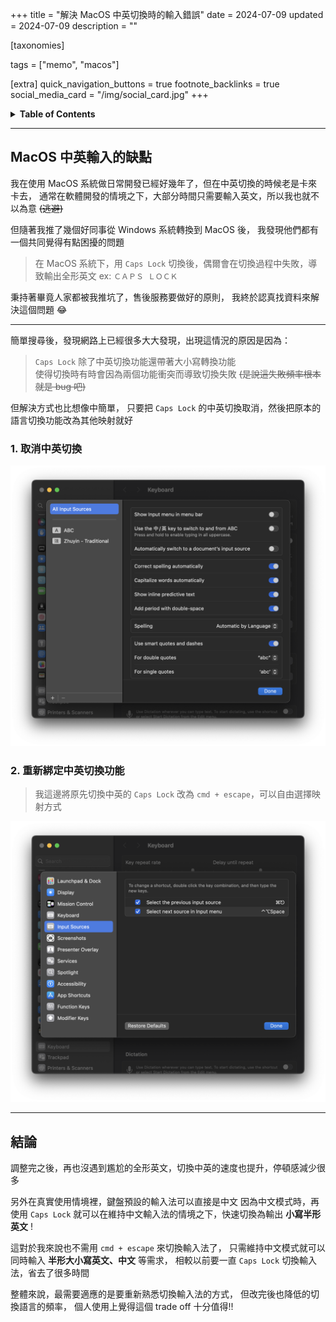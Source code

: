 +++
title = "解決 MacOS 中英切換時的輸入錯誤"
date = 2024-07-09
updated = 2024-07-09
description = ""

[taxonomies]

tags = ["memo", "macos"]

[extra]
quick_navigation_buttons = true
footnote_backlinks = true 
social_media_card = "/img/social_card.jpg"
+++

<details>
    <summary><b>Table of Contents</b></summary>
    <!-- toc -->
</details>

---

## MacOS 中英輸入的缺點

我在使用 MacOS 系統做日常開發已經好幾年了，但在中英切換的時候老是卡來卡去，
通常在軟體開發的情境之下，大部分時間只需要輸入英文，所以我也就不以為意 ~~(逃避)~~

但隨著我推了幾個好同事從 Windows 系統轉換到 MacOS 後，
我發現他們都有一個共同覺得有點困擾的問題

> 在 MacOS 系統下，用 `Caps Lock` 切換後，偶爾會在切換過程中失敗，導致輸出全形英文
> ex: `ＣＡＰＳ ＬＯＣＫ`

秉持著畢竟人家都被我推坑了，售後服務要做好的原則，
我終於認真找資料來解決這個問題 😂

---

簡單搜尋後，發現網路上已經很多大大發現，出現這情況的原因是因為：

> `Caps Lock` 除了中英切換功能還帶著大小寫轉換功能<br>
> 使得切換時有時會因為兩個功能衝突而導致切換失敗 ~~(是說這失敗頻率根本就是 bug 吧)~~

但解決方式也比想像中簡單，
只要把 `Caps Lock` 的中英切換取消，然後把原本的語言切換功能改為其他映射就好

### 1. 取消中英切換

![Pasted image 20240709180605.png](./imgs/b99f39de7f21ca34e71adc84fb83e9209480292a.png "wikilink")

### 2. 重新綁定中英切換功能

> 我這邊將原先切換中英的 `Caps Lock` 改為 `cmd + escape`，可以自由選擇映射方式

![Pasted image 20240709181340.png](./imgs/8ef7391e7690795bfa7b65eadadb288a5a293c6a.png "wikilink")

---

## 結論

調整完之後，再也沒遇到尷尬的全形英文，切換中英的速度也提升，停頓感減少很多

另外在真實使用情境裡，鍵盤預設的輸入法可以直接是中文
因為中文模式時，再使用 `Caps Lock`
就可以在維持中文輸入法的情境之下，快速切換為輸出 **小寫半形英文** !

這對於我來說也不需用 `cmd + escape` 來切換輸入法了，
只需維持中文模式就可以同時輸入 **半形大小寫英文、中文** 等需求，
相較以前要一直 `Caps Lock` 切換輸入法，省去了很多時間

整體來說，最需要適應的是要重新熟悉切換輸入法的方式，
但改完後也降低的切換語言的頻率，
個人使用上覺得這個 trade off 十分值得!!
